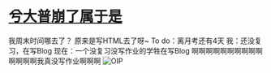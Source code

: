 # [兮大普崩了属于是](https://github.com/ChiricoSAMA/Blog/issues/6)

我周末时间哪去了？
原来是写HTML去了呀~
To do：离月考还有4天
我：还没复习，在写Blog
现在：一个没复习没写作业的学牲在写Blog
啊啊啊啊啊啊啊啊啊啊啊啊啊啊我真没写作业啊啊啊
![OIP](https://github.com/ChiricoSAMA/Blog/assets/112801317/853b0bb9-b852-47f0-9a3c-35f371f56a00)
